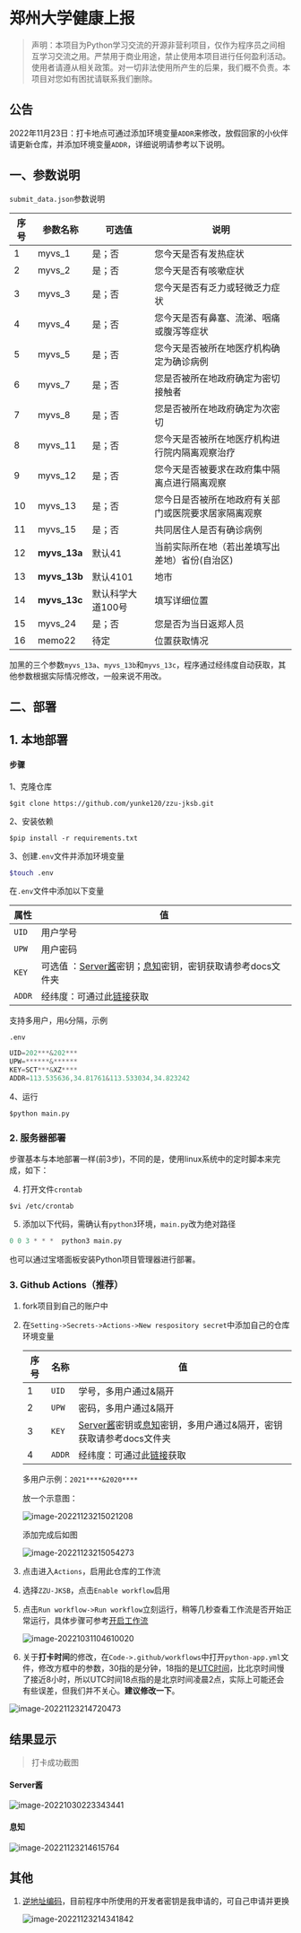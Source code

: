 # 郑州大学健康上报



> 声明：本项目为Python学习交流的开源非营利项目，仅作为程序员之间相互学习交流之用。严禁用于商业用途，禁止使用本项目进行任何盈利活动。使用者请遵从相关政策。对一切非法使用所产生的后果，我们概不负责。本项目对您如有困扰请联系我们删除。

## 公告

2022年11月23日：打卡地点可通过添加环境变量`ADDR`来修改，放假回家的小伙伴请更新仓库，并添加环境变量`ADDR`，详细说明请参考以下说明。



## 一、参数说明

`submit_data.json`参数说明

| 序号 | 参数名称     | 可选值            | 说明                                                 |
| ---- | ------------ | ----------------- | ---------------------------------------------------- |
| 1    | myvs_1       | 是；否            | 您今天是否有发热症状                                 |
| 2    | myvs_2       | 是；否            | 您今天是否有咳嗽症状                                 |
| 3    | myvs_3       | 是；否            | 您今天是否有乏力或轻微乏力症状                       |
| 4    | myvs_4       | 是；否            | 您今天是否有鼻塞、流涕、咽痛或腹泻等症状             |
| 5    | myvs_5       | 是；否            | 您今天是否被所在地医疗机构确定为确诊病例             |
| 6    | myvs_7       | 是；否            | 您是否被所在地政府确定为密切接触者                   |
| 7    | myvs_8       | 是；否            | 您是否被所在地政府确定为次密切                       |
| 8    | myvs_11      | 是；否            | 您今天是否被所在地医疗机构进行院内隔离观察治疗       |
| 9    | myvs_12      | 是；否            | 您今天是否被要求在政府集中隔离点进行隔离观察         |
| 10   | myvs_13      | 是；否            | 您今日是否被所在地政府有关部门或医院要求居家隔离观察 |
| 11   | myvs_15      | 是；否            | 共同居住人是否有确诊病例                             |
| 12   | **myvs_13a** | 默认41            | 当前实际所在地（若出差填写出差地）省份(自治区)       |
| 13   | **myvs_13b** | 默认4101          | 地市                                                 |
| 14   | **myvs_13c** | 默认科学大道100号 | 填写详细位置                                         |
| 15   | myvs_24      | 是；否            | 您是否为当日返郑人员                                 |
| 16   | memo22       | 待定              | 位置获取情况                                         |

加黑的三个参数`myvs_13a`、`myvs_13b`和`myvs_13c`，程序通过经纬度自动获取，其他参数根据实际情况修改，一般来说不用改。

## 二、部署

## 1. 本地部署

#### 步骤

1、克隆仓库

```shell
$git clone https://github.com/yunke120/zzu-jksb.git
```

2、安装依赖

```shell
$pip install -r requirements.txt
```

3、创建`.env`文件并添加环境变量

```bash
$touch .env
```

在`.env`文件中添加以下变量

| 属性   | 值                                                           |
| ------ | ------------------------------------------------------------ |
| `UID`  | 用户学号                                                     |
| `UPW`  | 用户密码                                                     |
| `KEY`  | 可选值 ：[Server酱](https://sct.ftqq.com/)密钥；[息知](https://xz.qqoq.net/#/index)密钥，密钥获取请参考docs文件夹 |
| `ADDR` | 经纬度：可通过此[链接](https://lbs.amap.com/demo/javascript-api/example/geocoder/regeocoding)获取 |

支持多用户，用`&`分隔，示例

`.env`

```c
UID=202***&202***
UPW=******&******
KEY=SCT***&XZ****
ADDR=113.535636,34.81761&113.533034,34.823242
```

4、运行

```shell
$python main.py
```



### 2. 服务器部署

​		步骤基本与本地部署一样(前3步)，不同的是，使用linux系统中的定时脚本来完成，如下：

4. 打开文件`crontab`

```shell
$vi /etc/crontab
```

5. 添加以下代码，需确认有`python3`环境，`main.py`改为绝对路径

```python
0 0 3 * * *  python3 main.py
```

也可以通过宝塔面板安装Python项目管理器进行部署。

### 3. Github Actions（推荐）


1. fork项目到自己的账户中

2. 在`Setting->Secrets->Actions->New respository secret`中添加自己的仓库环境变量

   | 序号 | 名称   | 值                                                           |
   | ---- | ------ | ------------------------------------------------------------ |
   | 1    | `UID`  | 学号，多用户通过&隔开                                        |
   | 2    | `UPW`  | 密码，多用户通过&隔开                                        |
   | 3    | `KEY`  | [Server酱](https://sct.ftqq.com/sendkey)密钥或[息知](https://xz.qqoq.net/#/index)密钥，多用户通过&隔开，密钥获取请参考docs文件夹 |
   | 4    | `ADDR` | 经纬度：可通过此[链接](https://lbs.amap.com/demo/javascript-api/example/geocoder/regeocoding)获取 |

   多用户示例：`2021****&2020****`

   放一个示意图：

   ![image-20221123215021208](figures/image-20221123215021208.png)

   添加完成后如图

   ![image-20221123215054273](figures/image-20221123215054273.png)

3. 点击进入`Actions`，启用此仓库的工作流

4. 选择`ZZU-JKSB`，点击`Enable workflow`启用

5. 点击`Run workflow->Run workflow`立刻运行，稍等几秒查看工作流是否开始正常运行，具体步骤可参考[开启工作流](docs\开启工作流.pdf)

   ![image-20221031104610020](figures/image-20221031104610020.png)

7. 关于**打卡时间**的修改，在`Code->.github/workflows`中打开`python-app.yml`文件，修改方框中的参数，30指的是分钟，18指的是[UTC时间](https://time.is/zh/UTC)，比北京时间慢了接近8小时，所以UTC时间18点指的是北京时间凌晨2点，实际上可能还会有些误差，但我们并不关心。**建议修改一下**。

![image-20221123214720473](figures/image-20221123214720473.png)



## 结果显示

>  打卡成功截图

#### Server酱

![image-20221030223343441](figures/image-20221030223343441.png)

#### 息知

![image-20221123214615764](figures/image-20221123214615764.png)

## 其他

1. [逆地址编码](https://lbs.amap.com/api/webservice/guide/api/georegeo/)，目前程序中所使用的开发者密钥是我申请的，可自己申请并更换

   ![image-20221123214341842](figures/image-20221123214341842.png)